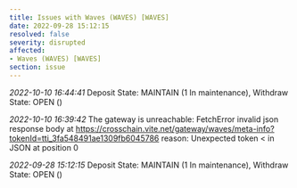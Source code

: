 ```yaml
---
title: Issues with Waves (WAVES) [WAVES]
date: 2022-09-28 15:12:15
resolved: false
severity: disrupted
affected:
- Waves (WAVES) [WAVES]
section: issue
---
```


*2022-10-10 16:44:41* Deposit State: MAINTAIN (1 In maintenance), Withdraw State: OPEN ()

*2022-10-10 16:39:42* The gateway is unreachable: FetchError invalid json response body at https://crosschain.vite.net/gateway/waves/meta-info?tokenId=tti_3fa548491ae1309fb6045786 reason: Unexpected token < in JSON at position 0

*2022-09-28 15:12:15* Deposit State: MAINTAIN (1 In maintenance), Withdraw State: OPEN ()